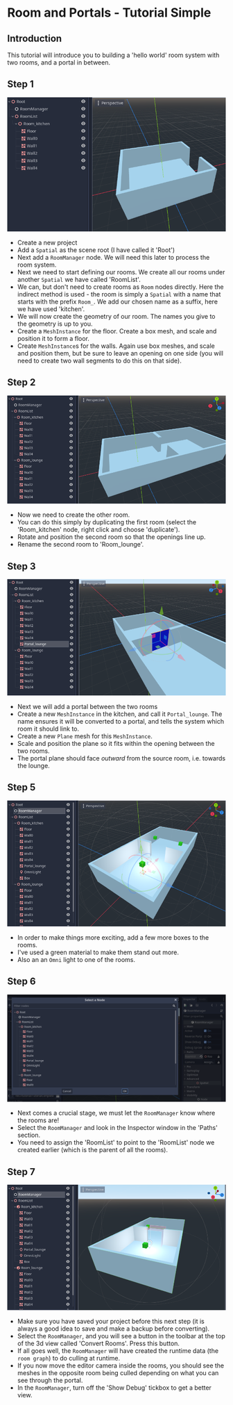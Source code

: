 # Room and Portals - Tutorial Simple
## Introduction
This tutorial will introduce you to building a 'hello world' room system with two rooms, and a portal in between.

## Step 1
![Tutorial Simple 1](images/tutorial_simple1.png)
* Create a new project
* Add a `Spatial` as the scene root (I have called it 'Root')
* Next add a `RoomManager` node. We will need this later to process the room system.
* Next we need to start defining our rooms. We create all our rooms under another `Spatial` we have called 'RoomList'.
* We can, but don't need to create rooms as `Room` nodes directly. Here the indirect method is used - the room is simply a `Spatial` with a name that starts with the prefix `Room_`. We add our chosen name as a suffix, here we have used 'kitchen'.
* We will now create the geometry of our room. The names you give to the geometry is up to you.
* Create a `MeshInstance` for the floor. Create a box mesh, and scale and position it to form a floor.
* Create `MeshInstance`s for the walls. Again use box meshes, and scale and position them, but be sure to leave an opening on one side (you will need to create two wall segments to do this on that side).
## Step 2
![Tutorial Simple 2](images/tutorial_simple2.png)
* Now we need to create the other room.
* You can do this simply by duplicating the first room (select the 'Room_kitchen' node, right click and choose 'duplicate').
* Rotate and position the second room so that the openings line up.
* Rename the second room to 'Room_lounge'.
## Step 3
![Tutorial Simple 3](images/tutorial_simple3.png)
* Next we will add a portal between the two rooms
* Create a new `MeshInstance` in the kitchen, and call it `Portal_lounge`. The name ensures it will be converted to a portal, and tells the system which room it should link to.
* Create a new `Plane` mesh for this `MeshInstance`.
* Scale and position the plane so it fits within the opening between the two rooms.
* The portal plane should face _outward_ from the source room, i.e. towards the lounge.
## Step 5
![Tutorial Simple 4](images/tutorial_simple4.png)
* In order to make things more exciting, add a few more boxes to the rooms.
* I've used a green material to make them stand out more.
* Also an an `Omni` light to one of the rooms.
## Step 6
![Select RoomList](images/select_roomlist.png)
* Next comes a crucial stage, we must let the `RoomManager` know where the rooms are!
* Select the `RoomManager` and look in the Inspector window in the 'Paths' section.
* You need to assign the 'RoomList' to point to the 'RoomList' node we created earlier (which is the parent of all the rooms).
## Step 7
![Tutorial Simple 5](images/tutorial_simple5.png)
* Make sure you have saved your project before this next step (it is always a good idea to save and make a backup before converting).
* Select the `RoomManager`, and you will see a button in the toolbar at the top of the 3d view called 'Convert Rooms'. Press this button.
* If all goes well, the `RoomManager` will have created the runtime data (the `room graph`) to do culling at runtime.
* If you now move the editor camera inside the rooms, you should see the meshes in the opposite room being culled depending on what you can see through the portal.
* In the `RoomManager`, turn off the 'Show Debug' tickbox to get a better view.

